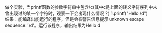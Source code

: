 做个实验，当printf函数的参数字符串中包含\c(其中c是上面的转义字符序列中未曾出现过的某一个字符时，观察一下会出现什么情况？)
1.printf("Hello \d")  
结果：能编译出能运行的程序，但是会有警告信息提示  unknown escape sequence: '\d'。运行该程序，输出结果为Hello d

